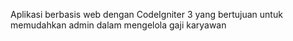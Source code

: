 Aplikasi berbasis web dengan CodeIgniter 3 yang bertujuan untuk memudahkan admin dalam mengelola gaji karyawan
